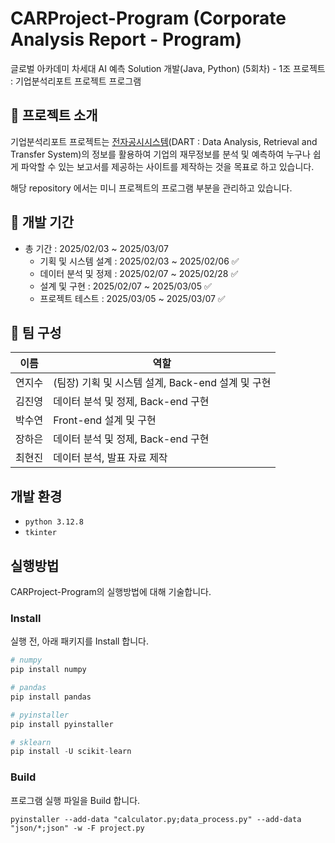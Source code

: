 # CARProject-Program (Corporate Analysis Report - Program)
글로벌 아카데미 차세대 AI 예측 Solution 개발(Java, Python) (5회차) - 1조 프로젝트 : 기업분석리포트 프로젝트 프로그램

## 📌 프로젝트 소개
기업분석리포트 프로젝트는 [전자공시시스템](https://dart.fss.or.kr/main.do)(DART : Data Analysis, Retrieval and Transfer System)의 정보를 활용하여 기업의 재무정보를 분석 및 예측하여 누구나 쉽게 파악할 수 있는 보고서를 제공하는 사이트를 제작하는 것을 목표로 하고 있습니다.

해당 repository 에서는 미니 프로젝트의 프로그램 부분을 관리하고 있습니다.

## 📅 개발 기간
+ 총 기간 : 2025/02/03 ~ 2025/03/07 
    + 기획 및 시스템 설계 : 2025/02/03 ~ 2025/02/06 ✅
    + 데이터 분석 및 정제 : 2025/02/07 ~ 2025/02/28 ✅
    + 설계 및 구현 : 2025/02/07 ~ 2025/03/05 ✅
    + 프로젝트 테스트 : 2025/03/05 ~ 2025/03/07 ✅

## 👤 팀 구성
|이름|역할|
|---|--------|
|연지수|(팀장) 기획 및 시스템 설계, Back-end 설계 및 구현|
|김진영|데이터 분석 및 정제, Back-end 구현|
|박수연|Front-end 설계 및 구현|
|장하은|데이터 분석 및 정제, Back-end 구현|
|최현진|데이터 분석, 발표 자료 제작|

## 개발 환경
+ `python 3.12.8`
+ `tkinter`

## 실행방법
CARProject-Program의 실행방법에 대해 기술합니다.

### Install 
실행 전, 아래 패키지를 Install 합니다.
``` py
# numpy
pip install numpy

# pandas
pip install pandas

# pyinstaller
pip install pyinstaller

# sklearn
pip install -U scikit-learn
```

### Build

프로그램 실행 파일을 Build 합니다.
```
pyinstaller --add-data "calculator.py;data_process.py" --add-data "json/*;json" -w -F project.py
```